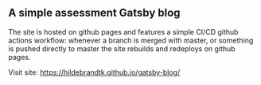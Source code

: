 ## A simple assessment Gatsby blog

The site is hosted on github pages and features a simple CI/CD github actions workflow: whenever a branch is merged with master, or something is pushed directly to master the site rebuilds and redeploys on github pages.

Visit site: https://hildebrandtk.github.io/gatsby-blog/




